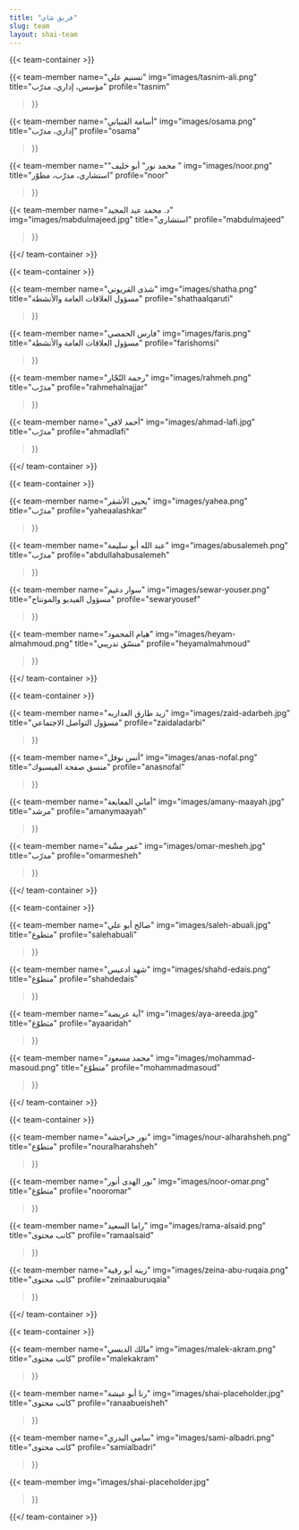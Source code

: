 ```yaml
---
title: "فريق شاي"
slug: team
layout: shai-team
---
```


{{< team-container >}}

{{< team-member
    name="تسنيم علي"
    img="images/tasnim-ali.png"
    title="مؤسس، إداري، مدرّب"
    profile="tasnim"
>}}

{{< team-member
    name="أسامة الفتياني"
    img="images/osama.png"
    title="إداري، مدرّب"
    profile="osama"
>}}

{{< team-member
    name="\"محمد نور\" أبو خليف "
    img="images/noor.png"
    title="استشاري، مدرّب، مطوّر"
    profile="noor"
>}}

{{< team-member
    name="د. محمد عبد المجيد"
    img="images/mabdulmajeed.jpg"
    title="استشاري"
    profile="mabdulmajeed"
>}}

{{</ team-container >}}



{{< team-container >}}

{{< team-member
    name="شذى القريوتي"
    img="images/shatha.png"
    title="مسؤول العلاقات العامة والأنشطة"
    profile="shathaalqaruti"
>}}

{{< team-member
    name="فارس الحمصي"
    img="images/faris.png"
    title="مسؤول العلاقات العامة والأنشطة"
    profile="farishomsi"
>}}

{{< team-member
    name="رحمة النّجّار"
    img="images/rahmeh.png"
    title="مدرّب"
    profile="rahmehalnajjar"
>}}

{{< team-member
    name="أحمد لافي"
    img="images/ahmad-lafi.jpg"
    title="مدرّب"
    profile="ahmadlafi"
>}}

{{</ team-container >}}



{{< team-container >}}

{{< team-member
    name="يحيى الأشقر"
    img="images/yahea.png"
    title="مدرّب"
    profile="yaheaalashkar"
>}}

{{< team-member
    name="عبد الله أبو سليمة"
    img="images/abusalemeh.png"
    title="مدرّب"
    profile="abdullahabusalemeh"
>}}

{{< team-member
    name="سوار دغيم"
    img="images/sewar-youser.png"
    title="مسؤول الفيديو والمونتاج"
    profile="sewaryousef"
>}}

{{< team-member
    name="هيام المحمود"
    img="images/heyam-almahmoud.png"
    title="منسّق تدريبي"
    profile="heyamalmahmoud"
>}}

{{</ team-container >}}



{{< team-container >}}

{{< team-member
    name="زيد طارق العداربه"
    img="images/zaid-adarbeh.jpg"
    title="مسؤول التواصل الاجتماعي"
    profile="zaidaladarbi"
>}}

{{< team-member
    name="أنس نوفل"
    img="images/anas-nofal.png"
    title="منسق صفحة الفيسبوك"
    profile="anasnofal"
>}}

{{< team-member
    name="أماني المعايعة"
    img="images/amany-maayah.jpg"
    title="مرشد"
    profile="amanymaayah"
>}}

{{< team-member
    name="عمر مشّة"
    img="images/omar-mesheh.jpg"
    title="مدرّب"
    profile="omarmesheh"
>}}

{{</ team-container >}}



{{< team-container >}}

{{< team-member
    name="صالح أبو علي"
    img="images/saleh-abuali.jpg"
    title="متطوع"
    profile="salehabuali"
>}}

{{< team-member
    name="شهد ادعيس"
    img="images/shahd-edais.png"
    title="متطوّع"
    profile="shahdedais"
>}}

{{< team-member
    name="آية عريضة"
    img="images/aya-areeda.jpg"
    title="متطوّع"
    profile="ayaaridah"
>}}

{{< team-member
    name="محمد مسعود"
    img="images/mohammad-masoud.png"
    title="متطوّع"
    profile="mohammadmasoud"
>}}

{{</ team-container >}}



{{< team-container >}}

{{< team-member
    name="نور حراحشة"
    img="images/nour-alharahsheh.png"
    title="متطوّع"
    profile="nouralharahsheh"
>}}

{{< team-member
    name="نور الهدى أنور"
    img="images/noor-omar.png"
    title="متطوّع"
    profile="nooromar"
>}}

{{< team-member
    name="راما السعيد"
    img="images/rama-alsaid.png"
    title="كاتب محتوى"
    profile="ramaalsaid"
>}}

{{< team-member
    name="زينة أبو رقية"
    img="images/zeina-abu-ruqaia.png"
    title="كاتب محتوى"
    profile="zeinaaburuqaia"
>}}

{{</ team-container >}}



{{< team-container >}}

{{< team-member
    name="مالك الدبسي"
    img="images/malek-akram.png"
    title="كاتب محتوى"
    profile="malekakram"
>}}

{{< team-member
    name="رنا أبو عيشة"
    img="images/shai-placeholder.jpg"
    title="كاتب محتوى"
    profile="ranaabueisheh"
>}}

{{< team-member
    name="سامي البدري"
    img="images/sami-albadri.png"
    title="كاتب محتوى"
    profile="samialbadri"
>}}

{{< team-member 
    img="images/shai-placeholder.jpg"
>}}

{{</ team-container >}}
